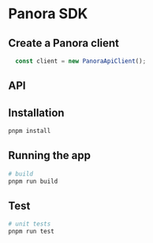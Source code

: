 # Panora SDK

## Create a Panora client

```typescript
  const client = new PanoraApiClient();
```

## API

## Installation

```bash
pnpm install
```

## Running the app

```bash
# build
pnpm run build
```

## Test

```bash
# unit tests
pnpm run test
```
